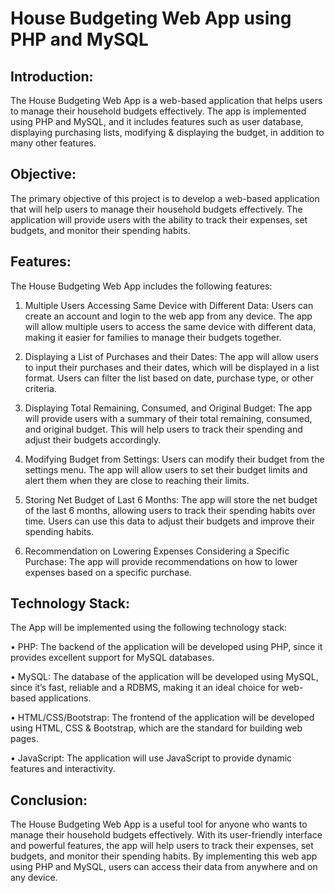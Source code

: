 # House Budgeting Web App using PHP and MySQL

## Introduction: 

The House Budgeting Web App is a web-based application that helps users to manage their household budgets effectively. The app is implemented using PHP and MySQL, and it includes features such as user database, displaying purchasing lists, modifying & displaying the budget, in addition to many other features.

## Objective: 

The primary objective of this project is to develop a web-based application that will help users to manage their household budgets effectively. The application will provide users with the ability to track their expenses, set budgets, and monitor their spending habits.

## Features: 

The House Budgeting Web App includes the following features:

1.	Multiple Users Accessing Same Device with Different Data: Users can create an account and login to the web app from any device. The app will allow multiple users to access the same device with different data, making it easier for families to manage their budgets together.

2.	Displaying a List of Purchases and their Dates: The app will allow users to input their purchases and their dates, which will be displayed in a list format. Users can filter the list based on date, purchase type, or other criteria.

3.	Displaying Total Remaining, Consumed, and Original Budget: The app will provide users with a summary of their total remaining, consumed, and original budget. This will help users to track their spending and adjust their budgets accordingly.

4.	Modifying Budget from Settings: Users can modify their budget from the settings menu. The app will allow users to set their budget limits and alert them when they are close to reaching their limits.

5.	Storing Net Budget of Last 6 Months: The app will store the net budget of the last 6 months, allowing users to track their spending habits over time. Users can use this data to adjust their budgets and improve their spending habits.

6.	Recommendation on Lowering Expenses Considering a Specific Purchase: The app will provide recommendations on how to lower expenses based on a specific purchase. 

## Technology Stack: 

The App will be implemented using the following technology stack:

•	PHP: The backend of the application will be developed using PHP, since it provides excellent support for MySQL databases.

•	MySQL: The database of the application will be developed using MySQL, since it’s fast, reliable and a RDBMS, making it an ideal choice for web-based applications.

•	HTML/CSS/Bootstrap: The frontend of the application will be developed using HTML, CSS & Bootstrap, which are the standard for building web pages. 

•	JavaScript: The application will use JavaScript to provide dynamic features and interactivity. 

## Conclusion:

The House Budgeting Web App is a useful tool for anyone who wants to manage their household budgets effectively. With its user-friendly interface and powerful features, the app will help users to track their expenses, set budgets, and monitor their spending habits. By implementing this web app using PHP and MySQL, users can access their data from anywhere and on any device.

